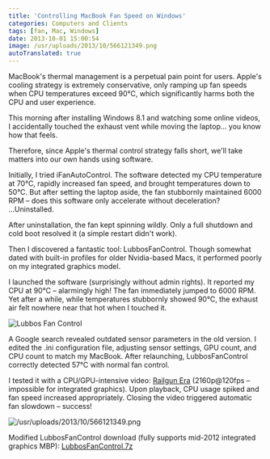 ```yaml
---
title: 'Controlling MacBook Fan Speed on Windows'
categories: Computers and Clients
tags: [fan, Mac, Windows]
date: 2013-10-01 15:00:54
image: /usr/uploads/2013/10/566121349.png
autoTranslated: true
---
```



MacBook's thermal management is a perpetual pain point for users. Apple's cooling strategy is extremely conservative, only ramping up fan speeds when CPU temperatures exceed 90°C, which significantly harms both the CPU and user experience.

This morning after installing Windows 8.1 and watching some online videos, I accidentally touched the exhaust vent while moving the laptop... you know how that feels.

Therefore, since Apple's thermal control strategy falls short, we'll take matters into our own hands using software.

Initially, I tried iFanAutoControl. The software detected my CPU temperature at 70°C, rapidly increased fan speed, and brought temperatures down to 50°C. But after setting the laptop aside, the fan stubbornly maintained 6000 RPM – does this software only accelerate without deceleration? ...Uninstalled.

After uninstallation, the fan kept spinning wildly. Only a full shutdown and cold boot resolved it (a simple restart didn't work).

Then I discovered a fantastic tool: LubbosFanControl. Though somewhat dated with built-in profiles for older Nvidia-based Macs, it performed poorly on my integrated graphics model.

I launched the software (surprisingly without admin rights). It reported my CPU at 90°C – alarmingly high! The fan immediately jumped to 6000 RPM. Yet after a while, while temperatures stubbornly showed 90°C, the exhaust air felt nowhere near that hot when I touched it.

![Lubbos Fan Control](/usr/uploads/2013/10/2933104397.png)

A Google search revealed outdated sensor parameters in the old version. I edited the .ini configuration file, adjusting sensor settings, GPU count, and CPU count to match my MacBook. After relaunching, LubbosFanControl correctly detected 57°C with normal fan control.

I tested it with a CPU/GPU-intensive video: [Railgun Era](http://www.bilibili.tv/video/av719948/) (2160p@120fps – impossible for integrated graphics). Upon playback, CPU usage spiked and fan speed increased appropriately. Closing the video triggered automatic fan slowdown – success!

![/usr/uploads/2013/10/566121349.png](/usr/uploads/2013/10/566121349.png)

Modified LubbosFanControl download (fully supports mid-2012 integrated graphics MBP): [LubbosFanControl.7z](/usr/uploads/2013/10/1691255080.7z)
```
